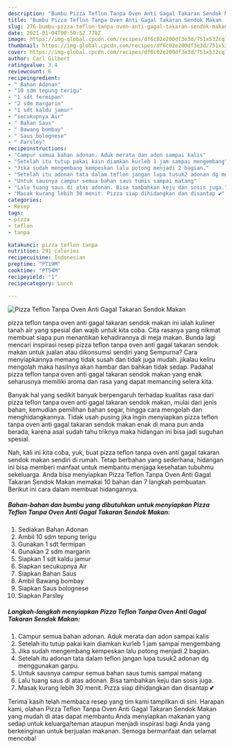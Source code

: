 ```yaml
---
description: "Bumbu Pizza Teflon Tanpa Oven Anti Gagal Takaran Sendok Makan | Resep Bumbu Pizza Teflon Tanpa Oven Anti Gagal Takaran Sendok Makan Yang Enak Dan Lezat"
title: "Bumbu Pizza Teflon Tanpa Oven Anti Gagal Takaran Sendok Makan | Resep Bumbu Pizza Teflon Tanpa Oven Anti Gagal Takaran Sendok Makan Yang Enak Dan Lezat"
slug: 276-bumbu-pizza-teflon-tanpa-oven-anti-gagal-takaran-sendok-makan-resep-bumbu-pizza-teflon-tanpa-oven-anti-gagal-takaran-sendok-makan-yang-enak-dan-lezat
date: 2021-01-04T00:50:52.778Z
image: https://img-global.cpcdn.com/recipes/df6c02e200df3e3d/751x532cq70/pizza-teflon-tanpa-oven-anti-gagal-takaran-sendok-makan-foto-resep-utama.jpg
thumbnail: https://img-global.cpcdn.com/recipes/df6c02e200df3e3d/751x532cq70/pizza-teflon-tanpa-oven-anti-gagal-takaran-sendok-makan-foto-resep-utama.jpg
cover: https://img-global.cpcdn.com/recipes/df6c02e200df3e3d/751x532cq70/pizza-teflon-tanpa-oven-anti-gagal-takaran-sendok-makan-foto-resep-utama.jpg
author: Carl Gilbert
ratingvalue: 3.4
reviewcount: 6
recipeingredient:
- " Bahan Adonan"
- "10 sdm tepung terigu"
- "1 sdt fermipan"
- "2 sdm margarin"
- "1 sdt kaldu jamur"
- "secukupnya Air"
- " Bahan Saus"
- " Bawang bombay"
- " Saus bolognese"
- " Parsley"
recipeinstructions:
- "Campur semua bahan adonan. Aduk merata dan adon sampai kalis"
- "Setelah itu tutup pakai kain diamkan kurleb 1 jam sampai mengembang"
- "Jika sudah mengembang kempeskan lalu potong menjadi 2 bagian."
- "Setelah itu adonan tata dalam teflon jangan lupa tusuk2 adonan dg menggunakan garpu."
- "Untuk sausnya campur semua bahan saus tumis sampai matang"
- "Lalu tuang saus di atas adonan. Bisa tambahkan keju dan sosis juga."
- "Masak kurang lebih 30 menit. Pizza siap dihidangkan dan disantap 💕"
categories:
- Resep
tags:
- pizza
- teflon
- tanpa

katakunci: pizza teflon tanpa 
nutrition: 291 calories
recipecuisine: Indonesian
preptime: "PT19M"
cooktime: "PT54M"
recipeyield: "1"
recipecategory: Lunch

---
```



![Pizza Teflon Tanpa Oven Anti Gagal Takaran Sendok Makan](https://img-global.cpcdn.com/recipes/df6c02e200df3e3d/751x532cq70/pizza-teflon-tanpa-oven-anti-gagal-takaran-sendok-makan-foto-resep-utama.jpg)


pizza teflon tanpa oven anti gagal takaran sendok makan ini ialah kuliner tanah air yang spesial dan wajib untuk kita coba. Cita rasanya yang nikmat membuat siapa pun menantikan kehadirannya di meja makan.
Bunda lagi mencari inspirasi resep pizza teflon tanpa oven anti gagal takaran sendok makan untuk jualan atau dikonsumsi sendiri yang Sempurna? Cara menyiapkannya memang tidak susah dan tidak juga mudah. jikalau keliru mengolah maka hasilnya akan hambar dan bahkan tidak sedap. Padahal pizza teflon tanpa oven anti gagal takaran sendok makan yang enak seharusnya memiliki aroma dan rasa yang dapat memancing selera kita.

Banyak hal yang sedikit banyak berpengaruh terhadap kualitas rasa dari pizza teflon tanpa oven anti gagal takaran sendok makan, mulai dari jenis bahan, kemudian pemilihan bahan segar, hingga cara mengolah dan menghidangkannya. Tidak usah pusing jika ingin menyiapkan pizza teflon tanpa oven anti gagal takaran sendok makan enak di mana pun anda berada, karena asal sudah tahu triknya maka hidangan ini bisa jadi suguhan spesial.




Nah, kali ini kita coba, yuk, buat pizza teflon tanpa oven anti gagal takaran sendok makan sendiri di rumah. Tetap berbahan yang sederhana, hidangan ini bisa memberi manfaat untuk membantu menjaga kesehatan tubuhmu sekeluarga. Anda bisa menyiapkan Pizza Teflon Tanpa Oven Anti Gagal Takaran Sendok Makan memakai 10 bahan dan 7 langkah pembuatan. Berikut ini cara dalam membuat hidangannya.

<!--inarticleads1-->

##### Bahan-bahan dan bumbu yang dibutuhkan untuk menyiapkan Pizza Teflon Tanpa Oven Anti Gagal Takaran Sendok Makan:

1. Sediakan  Bahan Adonan
1. Ambil 10 sdm tepung terigu
1. Gunakan 1 sdt fermipan
1. Gunakan 2 sdm margarin
1. Siapkan 1 sdt kaldu jamur
1. Siapkan secukupnya Air
1. Siapkan  Bahan Saus
1. Ambil  Bawang bombay
1. Siapkan  Saus bolognese
1. Siapkan  Parsley




<!--inarticleads2-->

##### Langkah-langkah menyiapkan Pizza Teflon Tanpa Oven Anti Gagal Takaran Sendok Makan:

1. Campur semua bahan adonan. Aduk merata dan adon sampai kalis
1. Setelah itu tutup pakai kain diamkan kurleb 1 jam sampai mengembang
1. Jika sudah mengembang kempeskan lalu potong menjadi 2 bagian.
1. Setelah itu adonan tata dalam teflon jangan lupa tusuk2 adonan dg menggunakan garpu.
1. Untuk sausnya campur semua bahan saus tumis sampai matang
1. Lalu tuang saus di atas adonan. Bisa tambahkan keju dan sosis juga.
1. Masak kurang lebih 30 menit. Pizza siap dihidangkan dan disantap 💕




Terima kasih telah membaca resep yang tim kami tampilkan di sini. Harapan kami, olahan Pizza Teflon Tanpa Oven Anti Gagal Takaran Sendok Makan yang mudah di atas dapat membantu Anda menyiapkan makanan yang sedap untuk keluarga/teman ataupun menjadi inspirasi bagi Anda yang berkeinginan untuk berjualan makanan. Semoga bermanfaat dan selamat mencoba!
